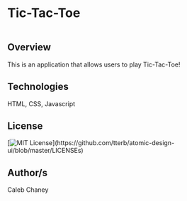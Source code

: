 # Tic-Tac-Toe
![]()

## Overview
This is an application that allows users to play Tic-Tac-Toe!


## Technologies
HTML, CSS, Javascript

## License 
[![MIT License](https://img.shields.io/apm/l/atomic-design-ui.svg?)](https://github.com/tterb/atomic-design-ui/blob/master/LICENSEs)

## Author/s
Caleb Chaney
